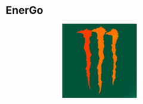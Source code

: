 # EnerGo
<p align="center">
  <img width="200" src="https://github.com/hardw3q/EnerGo/blob/master/android/app/src/main/res/mipmap-xxhdpi/ic_launcher.png" alt="Application Logo">
</p>
